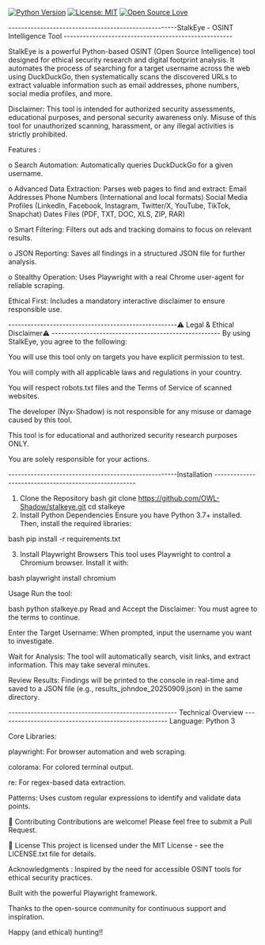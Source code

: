 [![Python Version](https://img.shields.io/badge/python-3.7%2B-blue)](https://www.python.org/)
[![License: MIT](https://img.shields.io/badge/License-MIT-yellow.svg)](https://opensource.org/licenses/MIT)
[![Open Source Love](https://badges.frapsoft.com/os/v2/open-source.svg?v=103)](https://github.com/OWL-Shadow/stalkeye)

 -----------------------------------------------------StalkEye - OSINT Intelligence Tool -----------------------------------------------------

StalkEye is a powerful Python-based OSINT (Open Source Intelligence) tool designed for ethical security research and digital footprint analysis. It automates the process of searching for a target username across the web using DuckDuckGo, then systematically scans the discovered URLs to extract valuable information such as email addresses, phone numbers, social media profiles, and more.


Disclaimer:
This tool is intended for authorized security assessments, educational purposes, and personal security awareness only. Misuse of this tool for unauthorized scanning, harassment, or any illegal activities is strictly prohibited.

Features :

o Search Automation: Automatically queries DuckDuckGo for a given username.
 
o Advanced Data Extraction: Parses web pages to find and extract:
	Email Addresses
 	Phone Numbers (International and local formats)
 	Social Media Profiles (LinkedIn, Facebook, Instagram, Twitter/X, YouTube, TikTok, Snapchat)
 	Dates
 	Files (PDF, TXT, DOC, XLS, ZIP, RAR)

o Smart Filtering: Filters out ads and tracking domains to focus on relevant results.

o JSON Reporting: Saves all findings in a structured JSON file for further analysis.

o Stealthy Operation: Uses Playwright with a real Chrome user-agent for reliable scraping.

Ethical First: Includes a mandatory interactive disclaimer to ensure responsible use.

 -----------------------------------------------------⚠️ Legal & Ethical Disclaimer⚠️ -----------------------------------------------------
By using StalkEye, you agree to the following:

You will use this tool only on targets you have explicit permission to test.

You will comply with all applicable laws and regulations in your country.

You will respect robots.txt files and the Terms of Service of scanned websites.

The developer (Nyx-Shadow) is not responsible for any misuse or damage caused by this tool.

This tool is for educational and authorized security research purposes ONLY.

You are solely responsible for your actions.
 
-----------------------------------------------------Installation -----------------------------------------------------
1. Clone the Repository
bash
git clone https://github.com/OWL-Shadow/stalkeye.git
cd stalkeye
2. Install Python Dependencies
Ensure you have Python 3.7+ installed. Then, install the required libraries:

bash
pip install -r requirements.txt

3. Install Playwright Browsers
This tool uses Playwright to control a Chromium browser. Install it with:

bash
playwright install chromium

Usage
Run the tool:

bash
python stalkeye.py
Read and Accept the Disclaimer: You must agree to the terms to continue.

Enter the Target Username: When prompted, input the username you want to investigate.

Wait for Analysis: The tool will automatically search, visit links, and extract information. This may take several minutes.

Review Results: Findings will be printed to the console in real-time and saved to a JSON file (e.g., results_johndoe_20250909.json) in the same directory.
													
----------------------------------------------------- Technical Overview  -----------------------------------------------------
Language: Python 3

Core Libraries:

playwright: For browser automation and web scraping.

colorama: For colored terminal output.

re: For regex-based data extraction.

Patterns: Uses custom regular expressions to identify and validate data points.

🤝 Contributing
Contributions are welcome! Please feel free to submit a Pull Request.


📜 License
This project is licensed under the MIT License - see the LICENSE.txt file for details.

 Acknowledgments :
Inspired by the need for accessible OSINT tools for ethical security practices.

Built with the powerful Playwright framework.

Thanks to the open-source community for continuous support and inspiration.





Happy (and ethical) hunting!!
